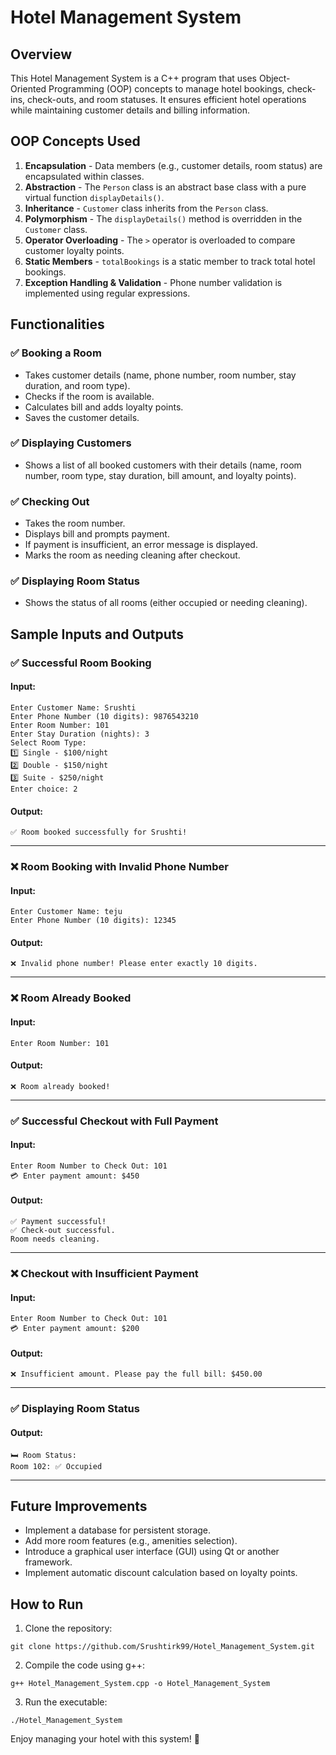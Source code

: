 
# Hotel Management System

## Overview
This Hotel Management System is a C++ program that uses Object-Oriented Programming (OOP) concepts to manage hotel bookings, check-ins, check-outs, and room statuses. It ensures efficient hotel operations while maintaining customer details and billing information.

## OOP Concepts Used

1. **Encapsulation** - Data members (e.g., customer details, room status) are encapsulated within classes.
2. **Abstraction** - The `Person` class is an abstract base class with a pure virtual function `displayDetails()`.
3. **Inheritance** - `Customer` class inherits from the `Person` class.
4. **Polymorphism** - The `displayDetails()` method is overridden in the `Customer` class.
5. **Operator Overloading** - The `>` operator is overloaded to compare customer loyalty points.
6. **Static Members** - `totalBookings` is a static member to track total hotel bookings.
7. **Exception Handling & Validation** - Phone number validation is implemented using regular expressions.

## Functionalities

### ✅ Booking a Room
- Takes customer details (name, phone number, room number, stay duration, and room type).
- Checks if the room is available.
- Calculates bill and adds loyalty points.
- Saves the customer details.

### ✅ Displaying Customers
- Shows a list of all booked customers with their details (name, room number, room type, stay duration, bill amount, and loyalty points).

### ✅ Checking Out
- Takes the room number.
- Displays bill and prompts payment.
- If payment is insufficient, an error message is displayed.
- Marks the room as needing cleaning after checkout.

### ✅ Displaying Room Status
- Shows the status of all rooms (either occupied or needing cleaning).

## Sample Inputs and Outputs

### ✅ Successful Room Booking
#### **Input:**
```
Enter Customer Name: Srushti
Enter Phone Number (10 digits): 9876543210
Enter Room Number: 101
Enter Stay Duration (nights): 3
Select Room Type:
1️⃣ Single - $100/night
2️⃣ Double - $150/night
3️⃣ Suite - $250/night
Enter choice: 2
```
#### **Output:**
```
✅ Room booked successfully for Srushti!
```

---

### ❌ Room Booking with Invalid Phone Number
#### **Input:**
```
Enter Customer Name: teju
Enter Phone Number (10 digits): 12345
```
#### **Output:**
```
❌ Invalid phone number! Please enter exactly 10 digits.
```

---

### ❌ Room Already Booked
#### **Input:**
```
Enter Room Number: 101
```
#### **Output:**
```
❌ Room already booked!
```

---

### ✅ Successful Checkout with Full Payment
#### **Input:**
```
Enter Room Number to Check Out: 101
💳 Enter payment amount: $450
```
#### **Output:**
```
✅ Payment successful!
✅ Check-out successful.
Room needs cleaning.
```

---

### ❌ Checkout with Insufficient Payment
#### **Input:**
```
Enter Room Number to Check Out: 101
💳 Enter payment amount: $200
```
#### **Output:**
```
❌ Insufficient amount. Please pay the full bill: $450.00
```

---

### ✅ Displaying Room Status
#### **Output:**
```
🛏️ Room Status:
Room 102: ✅ Occupied
```

---

## Future Improvements
- Implement a database for persistent storage.
- Add more room features (e.g., amenities selection).
- Introduce a graphical user interface (GUI) using Qt or another framework.
- Implement automatic discount calculation based on loyalty points.

## How to Run
1. Clone the repository:
```
git clone https://github.com/Srushtirk99/Hotel_Management_System.git
```
2. Compile the code using g++:
```
g++ Hotel_Management_System.cpp -o Hotel_Management_System
```
3. Run the executable:
```
./Hotel_Management_System
```

Enjoy managing your hotel with this system! 🚀

